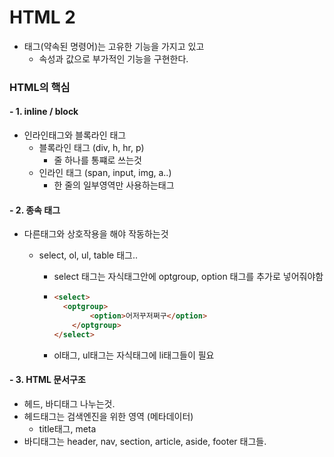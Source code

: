 # HTML 2

- 태그(약속된 명령어)는 고유한 기능을 가지고 있고
  - 속성과 값으로 부가적인 기능을 구현한다.



### HTML의 핵심

#### - 1. inline / block

- 인라인태그와 블록라인 태그
  - 블록라인 태그 (div, h, hr, p)
    - 줄 하나를 통쨰로 쓰는것
  - 인라인 태그 (span, input, img, a..)
    - 한 줄의 일부영역만 사용하는태그

#### - 2. 종속 태그

- 다른태그와 상호작용을 해야 작동하는것

  - select, ol, ul,  table 태그..

    - select 태그는 자식태그안에 optgroup, option 태그를 추가로 넣어줘야함

    - ```html
      <select>
      	<optgroup>
              <option>어저꾸저쩌구</option>
          </optgroup>    
      </select>
      ```

    - ol태그, ul태그는 자식태그에 li태그들이 필요

#### - 3. HTML 문서구조

- 헤드, 바디태그 나누는것.
- 헤드태그는 검색엔진을 위한 영역 (메타데이터)
  - title태그, meta
- 바디태그는 header, nav, section, article, aside, footer 태그들.